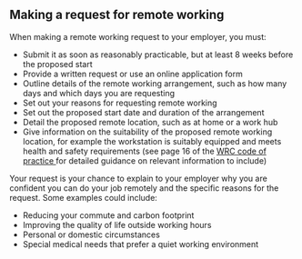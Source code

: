 ##  Making a request for remote working

When making a remote working request to your employer, you must:

  * Submit it as soon as reasonably practicable, but at least 8 weeks before the proposed start 
  * Provide a written request or use an online application form 
  * Outline details of the remote working arrangement, such as how many days and which days you are requesting 
  * Set out your reasons for requesting remote working 
  * Set out the proposed start date and duration of the arrangement 
  * Detail the proposed remote location, such as at home or a work hub 
  * Give information on the suitability of the proposed remote working location, for example the workstation is suitably equipped and meets health and safety requirements (see page 16 of the [ WRC code of practice ](https://www.workplacerelations.ie/en/what_you_should_know/codes_practice/code-of-practice-for-employers-and-employees-right-to-request-flexible-working-and-right-to-request-remote-working/code-of-practice-for-employers-and-employees.pdf) for detailed guidance on relevant information to include) 

Your request is your chance to explain to your employer why you are confident
you can do your job remotely and the specific reasons for the request. Some
examples could include:

  * Reducing your commute and carbon footprint 
  * Improving the quality of life outside working hours 
  * Personal or domestic circumstances 
  * Special medical needs that prefer a quiet working environment 
